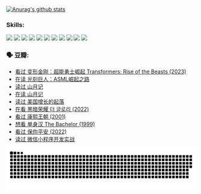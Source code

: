 
[![Anurag's github stats](https://github-readme-stats.vercel.app/api?username=w940853815)](https://github.com/anuraghazra/github-readme-stats)

### Skills:

<code><img height="32" src="https://cdn.jsdelivr.net/npm/simple-icons@v5/icons/python.svg"></code>
<code><img height="32" src="https://cdn.jsdelivr.net/npm/simple-icons@v5/icons/javascript.svg"></code>
<code><img height="32" src="https://cdn.jsdelivr.net/npm/simple-icons@v5/icons/django.svg"></code>
<code><img height="32" src="https://cdn.jsdelivr.net/npm/simple-icons@v5/icons/flask.svg"></code>
<code><img height="32" src="https://cdn.jsdelivr.net/npm/simple-icons@v5/icons/vuetify.svg"></code>
<code><img height="32" src="https://cdn.jsdelivr.net/npm/simple-icons@v5/icons/git.svg"></code>
<code><img height="32" src="https://cdn.jsdelivr.net/npm/simple-icons@v5/icons/docker.svg"></code>
<code><img height="32" src="https://cdn.jsdelivr.net/npm/simple-icons@v5/icons/postgresql.svg"></code>
<code><img height="32" src="https://cdn.jsdelivr.net/npm/simple-icons@v5/icons/elasticsearch.svg"></code>
<code><img height="32" src="https://cdn.jsdelivr.net/npm/simple-icons@v5/icons/macos.svg"></code>
<code><img height="32" src="https://cdn.jsdelivr.net/npm/simple-icons@v5/icons/linux.svg"></code>

### 🗣 豆瓣:

<!-- DOUBAN-ACTIVITIES:START -->
- [看过 变形金刚：超能勇士崛起 Transformers: Rise of the Beasts‎ (2023)](https://www.douban.com/people/136069238/status/4267685771/?_i=86600768)
- [在读 光刻巨人：ASML崛起之路](https://www.douban.com/people/136069238/status/4266569048/?_i=86600768)
- [读过 山月记](https://www.douban.com/people/136069238/status/4266567455/?_i=86600768)
- [在读 山月记](https://www.douban.com/people/136069238/status/4256796460/?_i=86600768)
- [读过 美国增长的起落](https://www.douban.com/people/136069238/status/4256795052/?_i=86600768)
- [在看 黑暗荣耀 더 글로리‎ (2022)](https://www.douban.com/people/136069238/status/4256207386/?_i=86600768)
- [看过 康熙王朝‎ (2001)](https://www.douban.com/people/136069238/status/4254396418/?_i=86600768)
- [想看 单身汉 The Bachelor‎ (1999)](https://www.douban.com/people/136069238/status/4250318861/?_i=86600768)
- [看过 保你平安‎ (2022)](https://www.douban.com/people/136069238/status/4239139510/?_i=86600768)
- [读过 微信小程序开发实战](https://www.douban.com/people/136069238/status/4237321528/?_i=86600768)
<!-- DOUBAN-ACTIVITIES:END -->


![Snake animation](https://raw.githubusercontent.com/w940853815/w940853815/output/github-contribution-grid-snake.svg)

<!--
**w940853815/w940853815** is a ✨ _special_ ✨ repository because its `README.md` (this file) appears on your GitHub profile.

Here are some ideas to get you started:

- 🔭 I’m currently working on ...
- 🌱 I’m currently learning ...
- 👯 I’m looking to collaborate on ...
- 🤔 I’m looking for help with ...
- 💬 Ask me about ...
- 📫 How to reach me: ...
- 😄 Pronouns: ...
- ⚡ Fun fact: ...
-->
